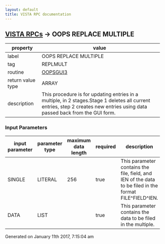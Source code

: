 ```yaml
---
layout: default
title: VISTA RPC documentation
---
```




## [VISTA RPCs](TableOfContent.md) &#8594; OOPS REPLACE MULTIPLE 

 property | value 
--- | --- 
 label | OOPS REPLACE MULTIPLE
 tag | REPLMULT
 routine | [OOPSGUI3](http://code.osehra.org/dox/Routine_OOPSGUI3_source.html)
 return value type | ARRAY
 description | This procedure is for updating entries in a multiple, in 2 stages.Stage 1 deletes all current entries, step 2 creates new entries using data passed back from the GUI form.

### Input Parameters

| input parameter | parameter type | maximum data length | required | description | 
| --- | --- | --- | --- | --- | 
| SINGLE | LITERAL | 256 | true | This parameter contains the file, field, and IEN of the data to be filed in the format FILE^FIELD^IEN. | 
| DATA | LIST |  | true | This parameter contains the data to be filed in the multiple. | 




 Generated on January 11th 2017, 7:15:04 am